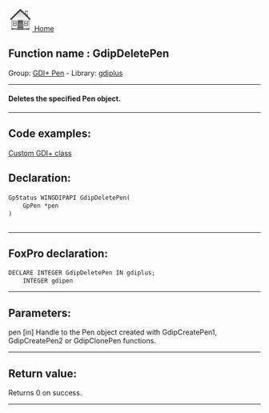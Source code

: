 [<img src="../../images/home.png"> Home ](https://github.com/VFPX/Win32API)  

## Function name : GdipDeletePen
Group: [GDI+ Pen](../../functions_group.md#GDIplus_Pen)  -  Library: [gdiplus](../../libraries.md#gdiplus)  
***  


#### Deletes the specified Pen object.
***  


## Code examples:
[Custom GDI+ class](../../samples/sample_450.md)  

## Declaration:
```foxpro  
GpStatus WINGDIPAPI GdipDeletePen(
	GpPen *pen
)
  
```  
***  


## FoxPro declaration:
```foxpro  
DECLARE INTEGER GdipDeletePen IN gdiplus;
	INTEGER gdipen  
```  
***  


## Parameters:
pen
[in] Handle to the Pen object created with GdipCreatePen1, GdipCreatePen2 or GdipClonePen functions.  
***  


## Return value:
Returns 0 on success.  
***  

